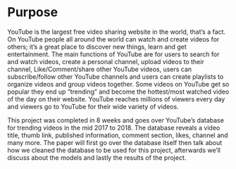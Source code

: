 # Purpose
YouTube is the largest free video sharing website in the world, that’s a fact. On YouTube people all around the world can watch and create videos for others; it’s a great place to discover new things, learn and get entertainment. The main functions of YouTube are for users to search for and watch videos, create a personal channel, upload videos to their channel, Like/Comment/share other YouTube videos, users can subscribe/follow other YouTube channels and users can create playlists to organize videos and group videos together. Some videos on YouTube get so popular they end up “trending” and become the hottest/most watched video of the day on their website.  YouTube reaches millions of viewers every day and viewers go to YouTube for their wide variety of videos. 

This project was completed in 8 weeks and goes over YouTube’s database for trending videos in the mid 2017 to 2018. The database reveals a video title, thumb link, published information, comment section, likes, channel and many more. The paper will first go over the database itself then talk about how we cleaned the database to be used for this project, afterwards we’ll discuss about the models and lastly the results of the project. 
